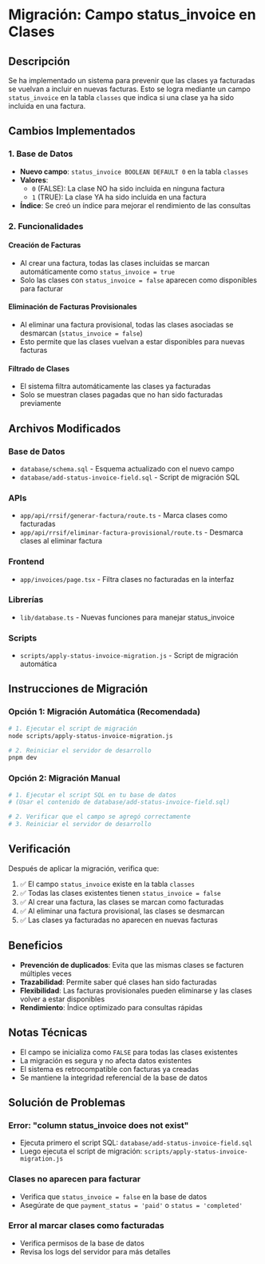 # Migración: Campo status_invoice en Clases

## Descripción

Se ha implementado un sistema para prevenir que las clases ya facturadas se vuelvan a incluir en nuevas facturas. Esto se logra mediante un campo `status_invoice` en la tabla `classes` que indica si una clase ya ha sido incluida en una factura.

## Cambios Implementados

### 1. Base de Datos

- **Nuevo campo**: `status_invoice BOOLEAN DEFAULT 0` en la tabla `classes`
- **Valores**:
  - `0` (FALSE): La clase NO ha sido incluida en ninguna factura
  - `1` (TRUE): La clase YA ha sido incluida en una factura
- **Índice**: Se creó un índice para mejorar el rendimiento de las consultas

### 2. Funcionalidades

#### Creación de Facturas
- Al crear una factura, todas las clases incluidas se marcan automáticamente como `status_invoice = true`
- Solo las clases con `status_invoice = false` aparecen como disponibles para facturar

#### Eliminación de Facturas Provisionales
- Al eliminar una factura provisional, todas las clases asociadas se desmarcan (`status_invoice = false`)
- Esto permite que las clases vuelvan a estar disponibles para nuevas facturas

#### Filtrado de Clases
- El sistema filtra automáticamente las clases ya facturadas
- Solo se muestran clases pagadas que no han sido facturadas previamente

## Archivos Modificados

### Base de Datos
- `database/schema.sql` - Esquema actualizado con el nuevo campo
- `database/add-status-invoice-field.sql` - Script de migración SQL

### APIs
- `app/api/rrsif/generar-factura/route.ts` - Marca clases como facturadas
- `app/api/rrsif/eliminar-factura-provisional/route.ts` - Desmarca clases al eliminar factura

### Frontend
- `app/invoices/page.tsx` - Filtra clases no facturadas en la interfaz

### Librerías
- `lib/database.ts` - Nuevas funciones para manejar status_invoice

### Scripts
- `scripts/apply-status-invoice-migration.js` - Script de migración automática

## Instrucciones de Migración

### Opción 1: Migración Automática (Recomendada)

```bash
# 1. Ejecutar el script de migración
node scripts/apply-status-invoice-migration.js

# 2. Reiniciar el servidor de desarrollo
pnpm dev
```

### Opción 2: Migración Manual

```bash
# 1. Ejecutar el script SQL en tu base de datos
# (Usar el contenido de database/add-status-invoice-field.sql)

# 2. Verificar que el campo se agregó correctamente
# 3. Reiniciar el servidor de desarrollo
```

## Verificación

Después de aplicar la migración, verifica que:

1. ✅ El campo `status_invoice` existe en la tabla `classes`
2. ✅ Todas las clases existentes tienen `status_invoice = false`
3. ✅ Al crear una factura, las clases se marcan como facturadas
4. ✅ Al eliminar una factura provisional, las clases se desmarcan
5. ✅ Las clases ya facturadas no aparecen en nuevas facturas

## Beneficios

- **Prevención de duplicados**: Evita que las mismas clases se facturen múltiples veces
- **Trazabilidad**: Permite saber qué clases han sido facturadas
- **Flexibilidad**: Las facturas provisionales pueden eliminarse y las clases volver a estar disponibles
- **Rendimiento**: Índice optimizado para consultas rápidas

## Notas Técnicas

- El campo se inicializa como `FALSE` para todas las clases existentes
- La migración es segura y no afecta datos existentes
- El sistema es retrocompatible con facturas ya creadas
- Se mantiene la integridad referencial de la base de datos

## Solución de Problemas

### Error: "column status_invoice does not exist"
- Ejecuta primero el script SQL: `database/add-status-invoice-field.sql`
- Luego ejecuta el script de migración: `scripts/apply-status-invoice-migration.js`

### Clases no aparecen para facturar
- Verifica que `status_invoice = false` en la base de datos
- Asegúrate de que `payment_status = 'paid'` o `status = 'completed'`

### Error al marcar clases como facturadas
- Verifica permisos de la base de datos
- Revisa los logs del servidor para más detalles
